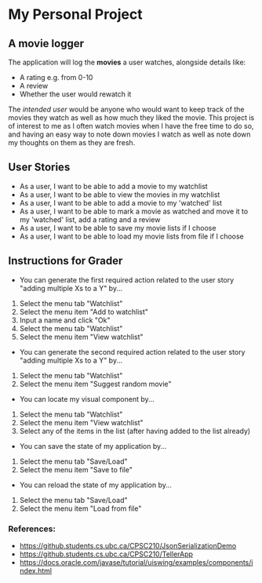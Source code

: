 # My Personal Project

## A movie logger

The application will log the **movies** a user watches, alongside
details like:
- A rating e.g. from 0-10
- A review
- Whether the user would rewatch it 

The *intended user* would be anyone who would want to 
keep track of the movies they watch as well as how much they 
liked the movie. This project is of interest to me as I often
watch movies when I have the free time to do so, and having an
easy way to note down movies I watch as well as note down my 
thoughts on them as they are fresh.

## User Stories
- As a user, I want to be able to add a movie to my watchlist
- As a user, I want to be able to view the movies in my watchlist
- As a user, I want to be able to add a movie to my 'watched' list
- As a user, I want to be able to mark a movie as watched and move 
it to my 'watched' list, add a rating and a review
- As a user, I want to be able to save my movie lists if I choose
- As a user, I want to be able to load my movie lists from file if I choose

## Instructions for Grader
- You can generate the first required action related to the user story "adding multiple Xs to a Y" by...
1. Select the menu tab "Watchlist"
2. Select the menu item "Add to watchlist"
3. Input a name and click "Ok"
4. Select the menu tab "Watchlist"
5. Select the menu item "View watchlist"

- You can generate the second required action related to the user story "adding multiple Xs to a Y" by...
1. Select the menu tab "Watchlist"
2. Select the menu item "Suggest random movie"

- You can locate my visual component by...
1. Select the menu tab "Watchlist"
2. Select the menu item "View watchlist"
3. Select any of the items in the list (after having added to the list already)

- You can save the state of my application by...
1. Select the menu tab "Save/Load"
2. Select the menu item "Save to file"

- You can reload the state of my application by...
1. Select the menu tab "Save/Load"
2. Select the menu item "Load from file"


### References:
- https://github.students.cs.ubc.ca/CPSC210/JsonSerializationDemo
- https://github.students.cs.ubc.ca/CPSC210/TellerApp
- https://docs.oracle.com/javase/tutorial/uiswing/examples/components/index.html